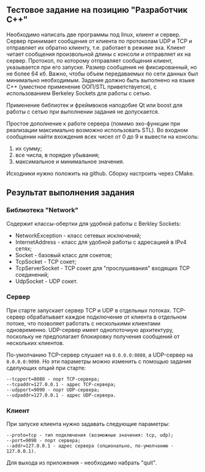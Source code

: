 ## Тестовое задание на позицию "Разработчик С++"

Необходимо написать две программы под linux, клиент и сервер. Сервер принимает сообщения от клиента по протоколам UDP и TCP и отправляет их обратно клиенту, т.е. работает в режиме эха. Клиент читает сообщения произвольной длины с консоли и отправляет их на сервер. Протокол, по которому отправляет сообщения клиент, указывается при его запуске. Размер сообщения не фиксированный, но не более 64 кб. Важно, чтобы объем передаваемых по сети данных был минимально необходимым. Задание должно быть выполнено на языке С++ (уместное применение ООП/STL приветствуется), с использованием Berkeley Sockets для работы с сетью.

Применение библиотек и фреймвоков наподобие Qt или boost для работы с сетью при выполнении задания не допускается.

Простое дополнение к работе сервера (помимо эхо-функции при реализации максимально возможно использовать STL).
Во входном сообщении найти вхождения всех чисел от 0 до 9 и вывести на консоль:
1. их сумму;
2. все числа, в порядке убывания;
3. максимальное и минимальное значения.

Исходники нужно положить на github. Сборку настроить через CMake.

## Результат выполнения задания

### Библиотека "Network"

Содержит классы-обертки для удобной работы с Berkley Sockets:
* NetworkException - класс сетевых исключений;
* InternetAddress - класс для удобной работы с адресацией в IPv4 сетях;
* Socket - базовый класс для сокетов;
* TcpSocket - TCP сокет;
* TcpServerSocket - TCP сокет для "прослушивания" входящих TCP соединений;
* UdpSocket - UDP сокет.

### Сервер

При старте запускает сервер TCP и UDP в отдельных потоках. TCP-сервер обрабатывает каждое подключение от клиента в отдельном потоке, что позволяет работать с несколькими клиентами одновременно. UDP-сервер имеет однопоточную архитектуру, поскольку не предполагает блокировку получения сообщений от нескольких клиентов.

По-умолчанию TCP-сервер слушает на `0.0.0.0:8080`, а UDP-сервер на `0.0.0.0:9090`. Но эти параметры можно изменить с помощью задания сделующих опций при старте:
```
--tcpport=8080 - порт TCP-сервера;
--tcpaddr=127.0.0.1 - адрес TCP-сервера;
--udpport=9090 - порт UDP-сервера;
--udpaddr=127.0.0.1 - адрес UDP-сервера.
```

### Клиент

При запуске клиента нужно задавать следующие параметры: 
```
--proto=tcp - тип подключения (возможные значения: tcp, udp);
--port=9090 - порт сервера;
--addr=127.0.0.1 - адрес сервера (опционально, по-умолчанию - 127.0.0.1).
```
Для выхода из приложения - необходимо набрать "quit".
